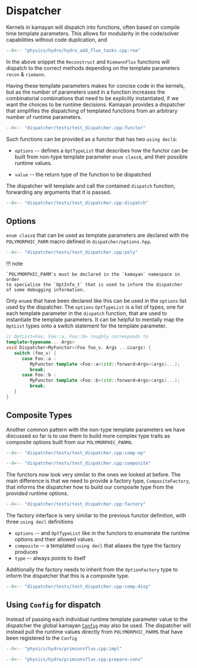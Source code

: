 # Dispatcher

Kernels in kamayan will dispatch into functions, often based on
compile time template parameters. This allows for modularity
in the code/solver capabilities without code duplication, and

```cpp title="physics/hydro/hydro_add_flux_tasks.cpp:rea"
--8<-- "physics/hydro/hydro_add_flux_tasks.cpp:rea"
```

In the above snippet the `Reconstruct` and `RiemannFlux` functions
will dispatch to the correct methods depending on the template
parameters `recon` & `riemann`.

Having these template parameters makes for concise code in the 
kernels, but as the number of parameters used in a function increases
the combinatorial combinations that need to be explicitly instantiated,
if we want the choices to be runtime decisions. Kamayan provides a dispatcher
that simplifies the dispatching of templated functions from an arbitrary
number of runtime parameters.

```cpp title="dispatcher/tests/test_dispatcher.cpp:functor"
--8<-- "dispatcher/tests/test_dispatcher.cpp:functor"
```

Such functions can be provided as a functor that has two `using decl`s:

* `options` -- defines a `OptTypeList` that describes how the functor
can be built from non-type template parameter `enum class`s, and their possible
runtime values.

* `value` -- the return type of the function to be dispatched

The dispatcher will template and call the contained `dispatch` function,
forwarding any arguments that it is passed. 

```cpp title="dispatcher/tests/test_dispatcher.cpp:dispatch"
--8<-- "dispatcher/tests/test_dispatcher.cpp:dispatch"
```

## Options

`enum class`s that can be used as template parameters are declared with the 
`POLYMORPHIC_PARM` macro defined in `dispatcher/options.hpp`.

```cpp title="dispatcher/tests/test_dispatcher.cpp:poly"
--8<-- "dispatcher/tests/test_dispatcher.cpp:poly"
```

!!! note

    `POLYMORPHIC_PARM`s must be declared in the `kamayan` namespace in order
    to specialize the `OptInfo_t` that is used to inform the dispatcher
    of some debugging information.

Only `enum`s that have been declared like this can be used in the `options` list
used by the dispatcher. The `options` `OptTypeList` is a list of types, one for 
each template parameter in the `dispatch` function, that are used to
instantiate the template parameters. It can be helpful to mentally map the 
`OptList` types onto a switch statement for the template parameter.

```cpp
// OptList<Foo, Foo::a, Foo::b> roughly corresponds to
template<typename... Args>
void Dispatcher<MyFunctor>(Foo foo_v, Args ...&&args) {
   switch (foo_v) {
      case Foo::a :
         MyFunctor.template <Foo::a>(std::forward<Args>(args)...);
         break;
      case Foo::b :
         MyFunctor.template <Foo::b>(std::forward<Args>(args)...);
         break;
   }
}
```

## Composite Types

Another common pattern with the non-type template parameters we have discussed
so far is to use them to build more complex type traits as composite options
built from our `POLYMORPHIC_PARM`s.

```cpp title="dispatcher/tests/test_dispatcher.cpp"
--8<-- "dispatcher/tests/test_dispatcher.cpp:comp-op"

--8<-- "dispatcher/tests/test_dispatcher.cpp:composite"
```

The functors now look very similar to the ones we looked at before. The main
difference is that we need to provide a factory type, `CompositeFactory`, 
that informs the dispatcher how to build our composite type from
the provided runtime options.

```cpp title="dispatcher/tests/test_dispatcher.cpp:factory"
--8<-- "dispatcher/tests/test_dispatcher.cpp:factory"
```

The factory interface is very similar to the previous functor definition, with
three `using decl` definitions

* `options` -- and `OptTypeList` like in the functors to enumerate the runtime options
and their allowed values.
* `composite` -- a templated `using decl` that aliases the type the factory produces
* `type` -- always points to itself

Additionally the factory needs to inherit from the `OptionFactory` type to inform
the dispatcher that this is a composite type.

```cpp title="dispatcher/tests/test_dispatcher.cpp:comp-disp"
--8<-- "dispatcher/tests/test_dispatcher.cpp:comp-disp"
```

## Using `Config` for dispatch

Instead of passing each individual runtime template parameter value to the dispatcher
the global kamayan [`Config`](kamayan.md#config) may also be used. The dispatcher will instead pull the
runtime values directly from `POLYMORPHIC_PARMS` that have been registered to the `Config`

```cpp title="physics/hydro/primconsflux.cpp"
--8<-- "physics/hydro/primconsflux.cpp:impl"

--8<-- "physics/hydro/primconsflux.cpp:prepare-cons"
```

